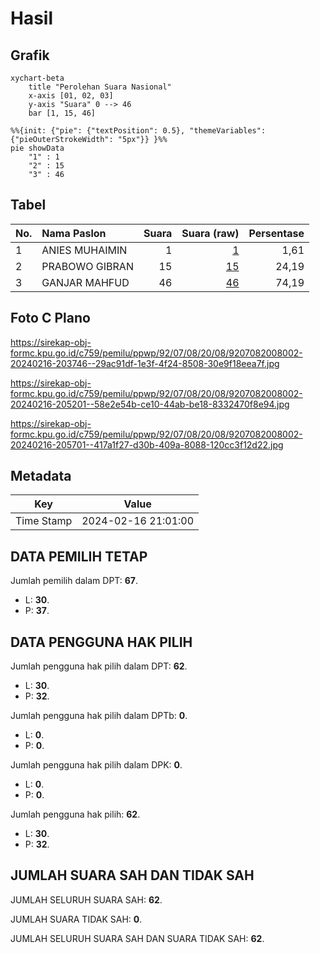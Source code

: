 # Hasil

## Grafik

```mermaid
xychart-beta
    title "Perolehan Suara Nasional"
    x-axis [01, 02, 03]
    y-axis "Suara" 0 --> 46
    bar [1, 15, 46]
```

```mermaid
%%{init: {"pie": {"textPosition": 0.5}, "themeVariables": {"pieOuterStrokeWidth": "5px"}} }%%
pie showData
    "1" : 1
    "2" : 15
    "3" : 46
```

## Tabel

| No. | Nama Paslon    | Suara | Suara (raw) | Persentase |
|:--- |:-------------- | -----:| -----------:| ----------:|
| 1   | ANIES MUHAIMIN | 1     | [1][p-1]    | 1,61       |
| 2   | PRABOWO GIBRAN | 15    | [15][p-2]   | 24,19      |
| 3   | GANJAR MAHFUD  | 46    | [46][p-3]   | 74,19      |


[p-1]: https://github.com/gigit-pemilu/pemilu-2024/blob/main/pilpres/hitung-suara/sub/92-papua-barat/sub/07-teluk-wondama/sub/08-rasiei/sub/2008-nggatum/sub/002-tps/sub/paslon-1.txt
[p-2]: https://github.com/gigit-pemilu/pemilu-2024/blob/main/pilpres/hitung-suara/sub/92-papua-barat/sub/07-teluk-wondama/sub/08-rasiei/sub/2008-nggatum/sub/002-tps/sub/paslon-2.txt
[p-3]: https://github.com/gigit-pemilu/pemilu-2024/blob/main/pilpres/hitung-suara/sub/92-papua-barat/sub/07-teluk-wondama/sub/08-rasiei/sub/2008-nggatum/sub/002-tps/sub/paslon-3.txt

## Foto C Plano

https://sirekap-obj-formc.kpu.go.id/c759/pemilu/ppwp/92/07/08/20/08/9207082008002-20240216-203746--29ac91df-1e3f-4f24-8508-30e9f18eea7f.jpg

https://sirekap-obj-formc.kpu.go.id/c759/pemilu/ppwp/92/07/08/20/08/9207082008002-20240216-205201--58e2e54b-ce10-44ab-be18-8332470f8e94.jpg

https://sirekap-obj-formc.kpu.go.id/c759/pemilu/ppwp/92/07/08/20/08/9207082008002-20240216-205701--417a1f27-d30b-409a-8088-120cc3f12d22.jpg


## Metadata

| Key        | Value               |
| ---------- | ------------------- |
| Time Stamp | 2024-02-16 21:01:00 |


## DATA PEMILIH TETAP

Jumlah pemilih dalam DPT: **67**.
 * L: **30**.
 * P: **37**.

## DATA PENGGUNA HAK PILIH

Jumlah pengguna hak pilih dalam DPT: **62**.
 * L: **30**.
 * P: **32**.

Jumlah pengguna hak pilih dalam DPTb: **0**.
 * L: **0**.
 * P: **0**.

Jumlah pengguna hak pilih dalam DPK: **0**.
 * L: **0**.
 * P: **0**.

Jumlah pengguna hak pilih: **62**.
 * L: **30**.
 * P: **32**.

## JUMLAH SUARA SAH DAN TIDAK SAH

JUMLAH SELURUH SUARA SAH: **62**.

JUMLAH SUARA TIDAK SAH: **0**.

JUMLAH SELURUH SUARA SAH DAN SUARA TIDAK SAH: **62**.


